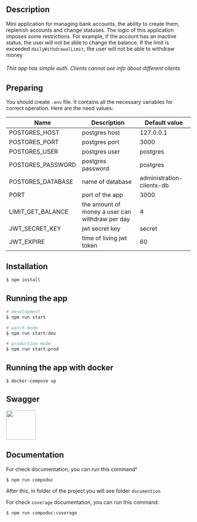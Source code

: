## Description

Mini application for managing bank accounts, the ability to create them, replenish accounts and change statuses. The
logic of this application imposes some restrictions. For example, if the account has an inactive status, the user will
not be able to change the balance. If the limit is exceeded `dailyWithdrawalLimit`, the user will not be able to
withdraw money

###### This app has simple auth. Clients cannot see info about different clients

## Preparing

You should create `.env` file. It contains all the necessary variables for correct operation. Here are the need values:

| Name              | Description                                     | Default value             |
|-------------------|-------------------------------------------------|---------------------------|
| POSTGRES_HOST     | postgres host                                   | 127.0.0.1                 |
| POSTGRES_PORT     | postgres port                                   | 3000                      |
| POSTGRES_USER     | postgres user                                   | postgres                  |
| POSTGRES_PASSWORD | postgres password                               | postgres                  |
| POSTGRES_DATABASE | name of database                                | administration-clients-db |
| PORT              | port of the app                                 | 3000                      |
| LIMIT_GET_BALANCE | the amount of money a user can withdraw per day | 4                         |
| JWT_SECRET_KEY    | jwt secret key                                  | secret                    |
| JWT_EXPIRE        | time of living jwt token                        | 60                        |

## Installation

```bash
$ npm install
```

## Running the app

```bash
# development
$ npm run start

# watch mode
$ npm run start:dev

# production mode
$ npm run start:prod
```

## Running the app with docker

```bash
$ docker-compose up
```

## Swagger

<a href="http://localhost:3000/api">
  <img src="https://seeklogo.com/images/S/swagger-logo-A49F73BAF4-seeklogo.com.png" height="80">
</a>

## Documentation

For check documentation, you can run this command^ 
```bash
$ npm run compodoc
```
After this, in folder of the project you will see folder `documention`

For check `coverage` documentation, you can run this command:
```bash
$ npm run compodoc:coverage
```

